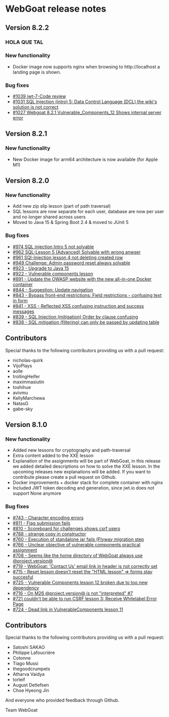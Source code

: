 # WebGoat release notes 

## Version 8.2.2

### HOLA QUE TAL

### New functionality

- Docker image now supports nginx when browsing to http://localhost a landing page is shown. 

### Bug fixes

- [#1039 jwt-7-Code review](https://github.com/WebGoat/WebGoat/issues/1039)
- [#1031 SQL Injection (intro) 5: Data Control Language (DCL) the wiki's solution is not correct](https://github.com/WebGoat/WebGoat/issues/1031)
- [#1027 Webgoat 8.2.1 Vulnerable_Components_12 Shows internal server error](https://github.com/WebGoat/WebGoat/issues/1027)


## Version 8.2.1

### New functionality

- New Docker image for arm64 architecture is now available (for Apple M1)


## Version 8.2.0

### New functionality

- Add new zip slip lesson (part of path traversal)
- SQL lessons are now separate for each user, database are now per user and no longer shared across users
- Moved to Java 15 & Spring Boot 2.4 & moved to JUnit 5

### Bug fixes

- [#974 SQL injection Intro 5 not solvable](https://github.com/WebGoat/WebGoat/issues/974)
- [#962 SQL-Lesson 5 (Advanced) Solvable with wrong anwser](https://github.com/WebGoat/WebGoat/issues/962)
- [#961 SQl-Injection lesson 4 not deleting created row](https://github.com/WebGoat/WebGoat/issues/961)
- [#949 Challenge: Admin password reset always solvable](https://github.com/WebGoat/WebGoat/issues/949)
- [#923 - Upgrade to Java 15](https://github.com/WebGoat/WebGoat/issues/923)
- [#922 - Vulnerable components lesson](https://github.com/WebGoat/WebGoat/issues/922)
- [#891 - Update the OWASP website with the new all-in-one Docker container](https://github.com/WebGoat/WebGoat/issues/891)
- [#844 - Suggestion: Update navigation](https://github.com/WebGoat/WebGoat/issues/844)
- [#843 - Bypass front-end restrictions: Field restrictions - confusing text in form](https://github.com/WebGoat/WebGoat/issues/843)
- [#841 - XSS - Reflected XSS confusing instruction and success messages](https://github.com/WebGoat/WebGoat/issues/841)
- [#839 - SQL Injection (mitigation) Order by clause confusing](https://github.com/WebGoat/WebGoat/issues/839)
- [#838 - SQL mitigation (filtering) can only be passed by updating table](https://github.com/WebGoat/WebGoat/issues/838)

## Contributors

Special thanks to the following contributors providing us with a pull request:

- nicholas-quirk
- VijoPlays
- aolle
- trollingHeifer
- maximmasiutin
- toshihue
- avivmu
- KellyMarchewa 
- NatasG
- gabe-sky


## Version 8.1.0

### New functionality

- Added new lessons for cryptography and path-traversal
- Extra content added to the XXE lesson
- Explanation of the assignments will be part of WebGoat, in this release we added detailed descriptions on how to solve the XXE lesson. In the upcoming releases new explanations will be added. If you want to contribute please create a pull request on Github.
- Docker improvements + docker stack for complete container with nginx 
- Included JWT token decoding and generation, since jwt.io does not support None anymore 

### Bug fixes

- [#743 - Character encoding errors](https://github.com/WebGoat/WebGoat/issues/743)
- [#811 -  Flag submission fails](https://github.com/WebGoat/WebGoat/issues/811)
- [#810 - Scoreboard for challenges shows csrf users](https://github.com/WebGoat/WebGoat/issues/810)
- [#788 - strange copy in constructor](https://github.com/WebGoat/WebGoat/issues/788) 
- [#760 - Execution of standalone jar fails (Flyway migration step](https://github.com/WebGoat/WebGoat/issues/760)
- [#766 - Unclear objective of vulnerable components practical assignment](https://github.com/WebGoat/WebGoat/issues/766)
- [#708 - Seems like the home directory of WebGoat always use @project.version@](https://github.com/WebGoat/WebGoat/issues/708)
- [#719 - WebGoat: 'Contact Us' email link in header is not correctly set](https://github.com/WebGoat/WebGoat/issues/719)
 - [#715 - Reset lesson doesn't reset the "HTML lesson" => forms stay succesful](https://github.com/WebGoat/WebGoat/issues/715)
 - [#725 - Vulnerable Components lesson 12 broken due to too new dependency](https://github.com/WebGoat/WebGoat/issues/725)
 - [#716 -  On M26 @project.version@ is not "interpreted" #7](https://github.com/WebGoat/WebGoat/issues/716)
 - [#721 couldn't be able to run CSRF lesson 3: Receive Whitelabel Error Page](https://github.com/WebGoat/WebGoat/issues/721)
 - [#724 - Dead link in VulnerableComponents lesson 11](https://github.com/WebGoat/WebGoat/issues/724)
 
 ## Contributors
 
Special thanks to the following contributors providing us with a pull request:

- Satoshi SAKAO
- Philippe Lafoucrière
- Cotonne
- Tiago Mussi
- thegoodcrumpets
- Atharva Vaidya
- torleif
- August Detlefsen
- Choe Hyeong Jin

And everyone who provided feedback through Github.


Team WebGoat




